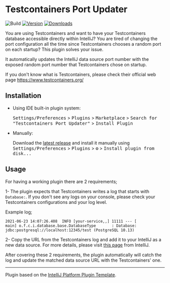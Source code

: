 # Testcontainers Port Updater

![Build](https://github.com/yusufugurozbek/testcontainers-port-updater/workflows/Build/badge.svg)
[![Version](https://img.shields.io/jetbrains/plugin/v/17116-testcontainers-port-updater.svg)](https://plugins.jetbrains.com/plugin/17116-testcontainers-port-updater)
[![Downloads](https://img.shields.io/jetbrains/plugin/d/17116-testcontainers-port-updater.svg)](https://plugins.jetbrains.com/plugin/17116-testcontainers-port-updater)

<!-- Plugin description -->
You are using Testcontainers and want to have your Testcontainers database accessible directly within IntelliJ? You are tired of changing the port configuration all the time since Testcontainers chooses a random port on each startup? This plugin solves your issue.


It automatically updates the IntelliJ data source port number with the exposed random port number that Testcontainers chose on startup.

If you don't know what is Testcontainers, please check their official web page https://www.testcontainers.org/
<!-- Plugin description end -->

## Installation

- Using IDE built-in plugin system:
  
  <kbd>Settings/Preferences</kbd> > <kbd>Plugins</kbd> > <kbd>Marketplace</kbd> > <kbd>Search for "Testcontainers Port Updater"</kbd> >
  <kbd>Install Plugin</kbd>
  
- Manually:

  Download the [latest release](https://github.com/yusufugurozbek/testcontainers-port-updater/releases/latest) and install it manually using
  <kbd>Settings/Preferences</kbd> > <kbd>Plugins</kbd> > <kbd>⚙️</kbd> > <kbd>Install plugin from disk...</kbd>

## Usage

For having a working plugin there are 2 requirements;

1- The plugin expects that Testcontainers writes a log that starts with ` Database: `. If you don't see any logs on your console, please check your Testcontainers configurations and your log level.

Example log; 
```
2021-06-23 14:07:26.408  INFO [your-service,,] 11111 --- [           main] o.f.c.i.database.base.DatabaseType       : Database: jdbc:postgresql://localhost:12345/test (PostgreSQL 10.13)
```

2- Copy the URL from the Testcontainers log and add it to your IntelliJ as a new data source. For more details, please visit [this page](https://www.jetbrains.com/help/idea/connecting-to-a-database.html) from IntelliJ.

After covering these 2 requirements, the plugin automatically will catch the log and update the matched data source URL with the Testcontainers' one.

---
Plugin based on the [IntelliJ Platform Plugin Template][template].

[template]: https://github.com/JetBrains/intellij-platform-plugin-template
